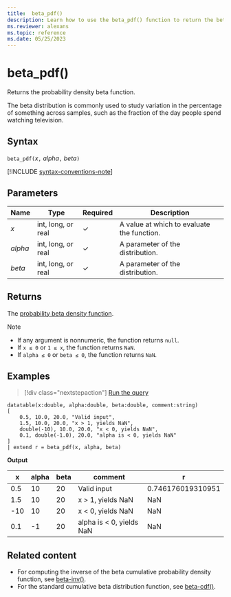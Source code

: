 ```yaml
---
title:  beta_pdf()
description: Learn how to use the beta_pdf() function to return the beta probability density function. 
ms.reviewer: alexans
ms.topic: reference
ms.date: 05/25/2023
---
```

# beta_pdf()

Returns the probability density beta function.

The beta distribution is commonly used to study variation in the percentage of something across samples, such as the fraction of the day people spend watching television.

## Syntax

`beta_pdf(`*x*`,` *alpha*`,` *beta*`)`

[!INCLUDE [syntax-conventions-note](../../includes/syntax-conventions-note.md)]

## Parameters

|Name|Type|Required|Description|
|--|--|--|--|
| *x* | int, long, or real | &check;| A value at which to evaluate the function.|
| *alpha* | int, long, or real | &check;| A parameter of the distribution.|
| *beta* | int, long, or real | &check;| A parameter of the distribution.|

## Returns

The [probability beta density function](https://en.wikipedia.org/wiki/Beta_distribution#Probability_density_function).

> [!NOTE]
>
> * If any argument is nonnumeric, the function returns `null`.
> * If `x ≤ 0` or `1 ≤ x`, the function returns `NaN`.
> * If `alpha ≤ 0` or `beta ≤ 0`, the function returns `NaN`.

## Examples

> [!div class="nextstepaction"]
> <a href="https://dataexplorer.azure.com/clusters/help/databases/Samples?query=H4sIAAAAAAAAA22PwQrCMBBE7/mKoacWYkgEL0X9hB69iEhqogbStLQpRPDjjWmph7oLyw7M22WU9LFrq/NQqnaMC4W03VMuqtb+J25t02jny8H3xj0KciaIxdmOQnDGKbZpZidpjYJx3egzmjxi5Qk4QlC8jLZqQCWr2Tn9yjeCFytiD/6H4CzeWTD25WYiRYEZViC5kDd08Nop9DiklNdO3fMw55+CFx9P6bKEIAEAAA==" target="_blank">Run the query</a>

```kusto
datatable(x:double, alpha:double, beta:double, comment:string)
[
    0.5, 10.0, 20.0, "Valid input",
    1.5, 10.0, 20.0, "x > 1, yields NaN",
    double(-10), 10.0, 20.0, "x < 0, yields NaN",
    0.1, double(-1.0), 20.0, "alpha is < 0, yields NaN"
]
| extend r = beta_pdf(x, alpha, beta)
```

**Output**

|x|alpha|beta|comment|r|
|---|---|---|---|---|
|0.5|10|20|Valid input|0.746176019310951|
|1.5|10|20|x > 1, yields NaN|NaN|
|-10|10|20|x < 0, yields NaN|NaN|
|0.1|-1|20|alpha is < 0, yields NaN|NaN|

## Related content

* For computing the inverse of the beta cumulative probability density function, see [beta-inv()](./beta-invfunction.md).
* For the standard cumulative beta distribution function, see [beta-cdf()](./beta-cdffunction.md).
